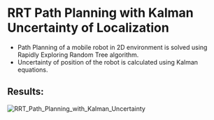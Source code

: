 
# RRT Path Planning with Kalman Uncertainty of Localization
* Path Planning of a mobile robot in 2D environment is solved using Rapidly Exploring Random Tree algorithm.
* Uncertainty of position of the robot is calculated using Kalman equations.

## Results:
![RRT_Path_Planning_with_Kalman_Uncertainty](https://user-images.githubusercontent.com/67613439/118585504-aa0f6a80-b7b6-11eb-9196-1bb776027934.gif)
 
